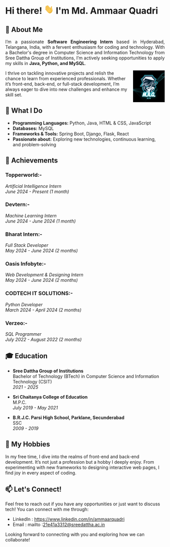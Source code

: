 
# Hi there! <img src="https://github.com/maq765/maq765/raw/main/wave.gif" alt="Wave GIF" width="30" height="30"> I'm Md. Ammaar Quadri


## 🌟 About Me

<p style="text-align: justify;">
  I’m a passionate <strong>Software Engineering Intern</strong> based in Hyderabad, Telangana, India, with a fervent enthusiasm for coding and technology. With a Bachelor's degree in Computer Science and Information Technology from Sree Dattha Group of Institutions, I’m actively seeking opportunities to apply my skills in <strong>Java, Python, and MySQL</strong>.
</p>

<img src="https://github.com/maq765/maq765/raw/main/M.A.Q..png" alt="Image" style="float: right; width: 100px; height: auto; margin-left: 10px;" />


I thrive on tackling innovative projects and relish the chance to learn from experienced professionals. Whether it’s front-end, back-end, or full-stack development, I’m always eager to dive into new challenges and enhance my skill set.

## 🚀 What I Do

- **Programming Languages:** Python, Java, HTML & CSS, JavaScript
- **Databases:** MySQL
- **Frameworks & Tools:** Spring Boot, Django, Flask, React
- **Passionate about:** Exploring new technologies, continuous learning, and problem-solving

## 💼 Achievements

### Topperworld:-
*Artificial Intelligence Intern*  
_June 2024 - Present (1 month)_

### Devtern:-
*Machine Learning Intern*  
_June 2024 - June 2024 (1 month)_

### Bharat Intern:-
*Full Stack Developer*  
_May 2024 - June 2024 (2 months)_

### Oasis Infobyte:-
*Web Development & Designing Intern*  
_May 2024 - June 2024 (2 months)_

### CODTECH IT SOLUTIONS:-
*Python Developer*  
_March 2024 - April 2024 (2 months)_

### Verzeo:-
*SQL Programmer*  
_July 2022 - August 2022 (2 months)_

## 🎓 Education

- **Sree Dattha Group of Institutions**  
  Bachelor of Technology (BTech) in Computer Science and Information Technology (CSIT)  
  _2021 - 2025_

- **Sri Chaitanya College of Education**  
  M.P.C.  
  _July 2019 - May 2021_

- **B.R.J.C. Parsi High School, Parklane, Secunderabad**  
  SSC  
  _2009 - 2019_

## 🌱 My Hobbies

In my free time, I dive into the realms of front-end and back-end development. It’s not just a profession but a hobby I deeply enjoy. From experimenting with new frameworks to designing interactive web pages, I find joy in every aspect of coding.

## 📫 Let's Connect!

Feel free to reach out if you have any opportunities or just want to discuss tech! You can connect with me through:

- LinkedIn : https://www.linkedin.com/in/ammaarquadri
- Email : mailto :21e41a3312@sreedattha.ac.in

Looking forward to connecting with you and exploring how we can collaborate!
